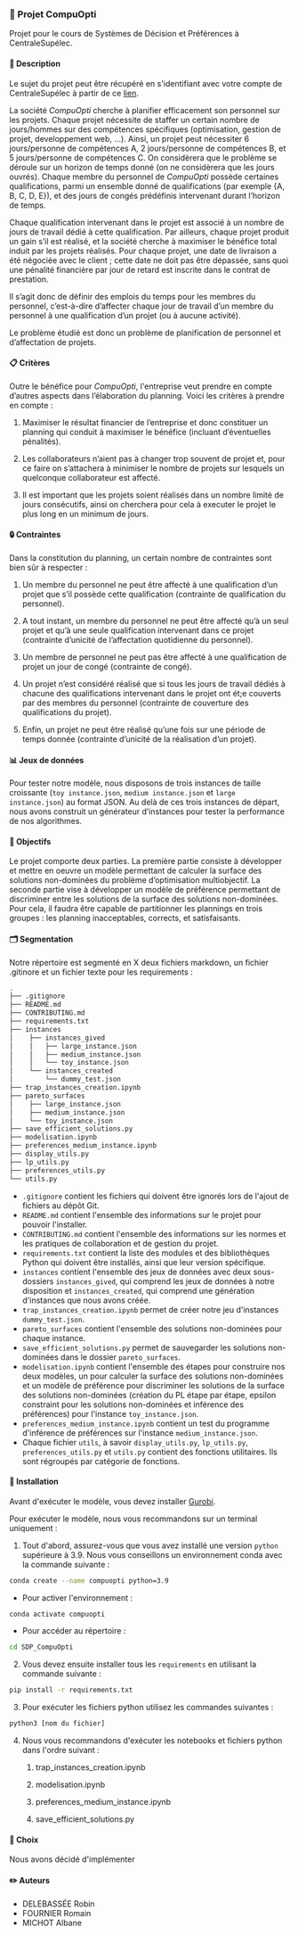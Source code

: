 ### :pushpin: Projet CompuOpti
Projet pour le cours de Systèmes de Décision et Préférences à CentraleSupélec.

#### :page_facing_up: Description
Le sujet du projet peut être récupéré en s'identifiant avec votre compte de CentraleSupélec à partir de ce [lien](https://centralesupelec.edunao.com/pluginfile.php/291576/mod_resource/content/3/Projet_SDP_2022_23-4.pdf).

La société *CompuOpti* cherche à planifier efficacement son personnel sur les projets. Chaque projet nécessite de staffer un certain nombre de jours/hommes sur des compétences spécifiques (optimisation, gestion de projet, developpement web, ...). Ainsi, un projet peut nécessiter 6 jours/personne de compétences A, 2 jours/personne de compétences B, et 5 jours/personne de compétences C. 
On considèrera que le problème se déroule sur un horizon de temps donné (on ne considèrera que les jours ouvrés). Chaque membre du personnel de *CompuOpti* possède certaines qualifications, parmi un ensemble donné de qualifications (par exemple {A, B, C, D, E}), et des jours de congés prédéfinis intervenant durant l’horizon de temps.

Chaque qualification intervenant dans le projet est associé à un nombre de jours de travail dédié à cette qualification. Par ailleurs, chaque projet produit un gain s’il est réalisé, et la société cherche à maximiser le bénéfice total induit par les projets réalisés. Pour chaque projet, une date de livraison a été négociée avec le client ; cette date ne doit pas être dépassée, sans quoi une pénalité financière par jour de retard est inscrite dans le contrat de prestation.

Il s’agit donc de définir des emplois du temps pour les membres du personnel, c’est-à-dire d’affecter chaque jour de travail d’un membre du personnel à une qualification d’un projet (ou à aucune activité). 

Le problème étudié est donc un problème de planification de personnel et d’affectation de projets.

#### :clipboard: Critères
Outre le bénéfice pour *CompuOpti*, l'entreprise veut prendre en compte d’autres aspects dans l’élaboration du planning. Voici les critères à prendre en compte :

1. Maximiser le résultat financier de l’entreprise et donc constituer un planning qui conduit à maximiser le bénéfice (incluant d’éventuelles pénalités).

2. Les collaborateurs n’aient pas à changer trop souvent de projet et, pour ce faire on s’attachera à minimiser le nombre de projets sur lesquels un quelconque collaborateur est affecté.

3. Il est important que les projets soient réalisés dans un nombre limité de jours consécutifs, ainsi on cherchera pour cela à executer le projet le plus long en un minimum de jours. 

#### 🔒 Contraintes
Dans la constitution du planning, un certain nombre de contraintes sont bien sûr à respecter :

1. Un membre du personnel ne peut être affecté à une qualification d’un projet que s’il possède cette qualification (contrainte de qualification du personnel).

2. A tout instant, un membre du personnel ne peut être affecté qu’à un seul projet et qu’à une seule qualification intervenant dans ce projet (contrainte d’unicité de l’affectation quotidienne du personnel).

3. Un membre de personnel ne peut pas être affecté à une qualification de projet un jour de congé (contrainte de congé).

4. Un projet n’est considéré réalisé que si tous les jours de travail dédiés à chacune des qualifications intervenant dans le projet ont ét;e couverts par des membres du personnel (contrainte de couverture des qualifications du projet).

5. Enfin, un projet ne peut être réalisé qu’une fois sur une période de temps donnée (contrainte d’unicité de la réalisation d’un projet).

#### :bar_chart: Jeux de données
Pour tester notre modèle, nous disposons de trois instances de taille croissante (``toy instance.json``, ``medium instance.json`` et ``large instance.json``) au format JSON.
Au delà de ces trois instances de départ, nous avons construit un générateur d’instances pour tester la performance de nos algorithmes.

#### 🎯 Objectifs
Le projet comporte deux parties. La première partie consiste à développer et mettre en oeuvre un modèle permettant de calculer la surface des solutions non-dominées du problème d’optimisation multiobjectif. La seconde partie vise à développer un modèle de préférence permettant de discriminer entre les solutions de la surface des solutions non-dominées.
Pour cela, il faudra être capable de partitionner les plannings en trois groupes : les planning inacceptables, corrects, et satisfaisants.

#### :card_index_dividers: Segmentation
Notre répertoire est segmenté en X deux fichiers markdown, un fichier .gitinore et un fichier texte pour les requirements :

```bash 
.
├── .gitignore
├── README.md
├── CONTRIBUTING.md
├── requirements.txt
├── instances
│    ├── instances_gived
│    │   ├── large_instance.json
│    │   ├── medium_instance.json
│    │   └── toy_instance.json
│    └── instances_created
│        └── dummy_test.json
├── trap_instances_creation.ipynb
├── pareto_surfaces
│    ├── large_instance.json
│    ├── medium_instance.json
│    └── toy_instance.json
├── save_efficient_solutions.py
├── modelisation.ipynb
├── preferences_medium_instance.ipynb
├── display_utils.py
├── lp_utils.py
├── preferences_utils.py
└── utils.py
```
 
- ``.gitignore`` contient les fichiers qui doivent être ignorés lors 
de l'ajout de fichiers au dépôt Git.
- ``README.md`` contient l'ensemble des informations sur le projet 
pour pouvoir l'installer.
- ``CONTRIBUTING.md`` contient l'ensemble des informations sur les 
normes et les pratiques de collaboration et de gestion du projet.
- ``requirements.txt`` contient la liste des modules et des 
bibliothèques Python qui doivent être installés, ainsi que leur 
version spécifique.
- ``instances`` contient l'ensemble des jeux de données avec deux 
sous-dossiers ``instances_gived``, qui comprend les jeux de données à
notre disposition et ``instances_created``, qui comprend une 
génération d'instances que nous avons créée.
- ``trap_instances_creation.ipynb`` permet de créer notre jeu 
d'instances ``dummy_test.json``.
- ``pareto_surfaces`` contient l'ensemble des solutions non-dominées 
pour chaque instance.
- ``save_efficient_solutions.py`` permet de sauvegarder les solutions 
non-dominées dans le dossier ``pareto_surfaces``.
- ``modelisation.ipynb`` contient l'ensemble des étapes pour construire nos deux modèles, un pour calculer la surface des solutions non-dominées et un modèle de préférence pour discriminer les solutions de la surface des solutions non-dominées (création du PL étape par étape, epsilon constraint pour les solutions non-dominées et inférence des préférences) pour l'instance ``toy_instance.json``.
- ``preferences_medium_instance.ipynb`` contient un test du programme 
d'inférence de préférences sur l'instance ``medium_instance.json``.
- Chaque fichier ``utils``, à savoir ``display_utils.py``, ``lp_utils.py``, ``preferences_utils.py`` et ``utils.py`` contient des fonctions 
utilitaires. Ils sont régroupés par catégorie de fonctions.

#### :wrench: Installation
Avant d'exécuter le modèle, vous devez installer [Gurobi](https://www.gurobi.com/downloads/).

Pour exécuter le modèle, nous vous recommandons sur un terminal uniquement :

1. Tout d'abord, assurez-vous que vous avez installé une version `python` supérieure à 3.9. Nous vous conseillons un environnement conda avec la commande suivante : 
```bash
conda create --name compuopti python=3.9
```
- Pour activer l'environnement :
```bash
conda activate compuopti
```
- Pour accéder au répertoire : 
```bash
cd SDP_CompuOpti
```

2. Vous devez ensuite installer tous les `requirements` en utilisant la commande suivante :
```bash
pip install -r requirements.txt
```

3. Pour exécuter les fichiers python utilisez les commandes suivantes :
```bash
python3 [nom du fichier]
```

4. Nous vous recommandons d'exécuter les notebooks et fichiers python dans l'ordre suivant : 

    1. trap_instances_creation.ipynb
    
    2. modelisation.ipynb
    
    3. preferences_medium_instance.ipynb
    
    4. save_efficient_solutions.py
    

#### 🤔 Choix
Nous avons décidé d'implémenter 

#### :pencil2: Auteurs
- DELEBASSÉE Robin
- FOURNIER Romain
- MICHOT Albane
